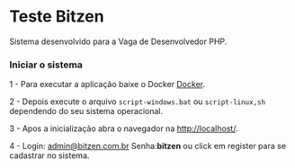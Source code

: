 # Teste Bitzen

Sistema desenvolvido para a Vaga de Desenvolvedor PHP.

### Iniciar o sistema

1 - Para executar a aplicação baixe o Docker [Docker]([https://www.docker.com/](https://www.docker.com/)).

2 - Depois execute o arquivo ``script-windows.bat`` ou ``script-linux,sh`` dependendo do seu sistema operacional.

3 - Apos a inicialização abra o navegador na [http://localhost/](http://localhost:80/).

4 - Login: admin@bitzen.com.br Senha:**bitzen** ou click em register para se cadastrar no sistema.
